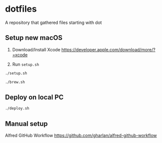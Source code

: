# dotfiles

A repository that gathered files starting with dot

## Setup new macOS

1. Download/Install Xcode
https://developer.apple.com/download/more/?=xcode

2. Run `setup.sh`

```bash
./setup.sh
```

```bash
./brew.sh
```

## Deploy on local PC

```bash
./deploy.sh
```

## Manual setup

Alfred GitHub Workflow
https://github.com/gharlan/alfred-github-workflow

